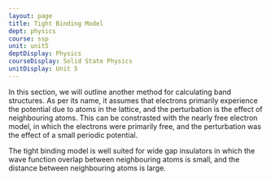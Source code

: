 ```yaml
---
layout: page
title: Tight Binding Model
dept: physics
course: ssp
unit: unit5
deptDisplay: Physics
courseDisplay: Solid State Physics
unitDisplay: Unit 5
---
```


In this section, we will outline another method for calculating band structures. As per its name, it assumes that electrons primarily experience the potential due to atoms in the lattice, and the perturbation is the effect of neighbouring atoms. This can be constrasted with the nearly free electron model, in which the electrons were primarily free, and the perturbation was the effect of a small periodic potential. 

The tight binding model is well suited for wide gap insulators in which the wave function overlap between neighbouring atoms is small, and the distance between neighbouring atoms is large. 
